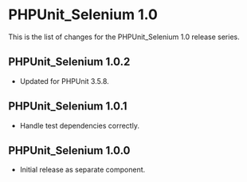 PHPUnit_Selenium 1.0
====================

This is the list of changes for the PHPUnit_Selenium 1.0 release series.

PHPUnit_Selenium 1.0.2
----------------------

* Updated for PHPUnit 3.5.8.

PHPUnit_Selenium 1.0.1
----------------------

* Handle test dependencies correctly.

PHPUnit_Selenium 1.0.0
----------------------

* Initial release as separate component.
